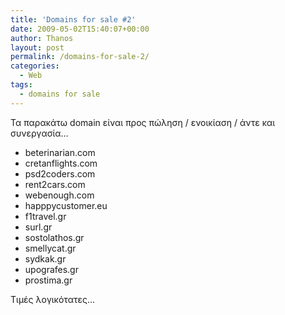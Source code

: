 ```yaml
---
title: 'Domains for sale #2'
date: 2009-05-02T15:40:07+00:00
author: Thanos
layout: post
permalink: /domains-for-sale-2/
categories:
  - Web
tags:
  - domains for sale
---
```

Τα παρακάτω domain είναι προς πώληση / ενοικίαση / άντε και συνεργασία…

  * beterinarian.com
  * cretanflights.com
  * psd2coders.com
  * rent2cars.com
  * webenough.com
  * happpycustomer.eu
  * f1travel.gr
  * surl.gr
  * sostolathos.gr
  * smellycat.gr
  * sydkak.gr
  * upografes.gr
  * prostima.gr

Τιμές λογικότατες…